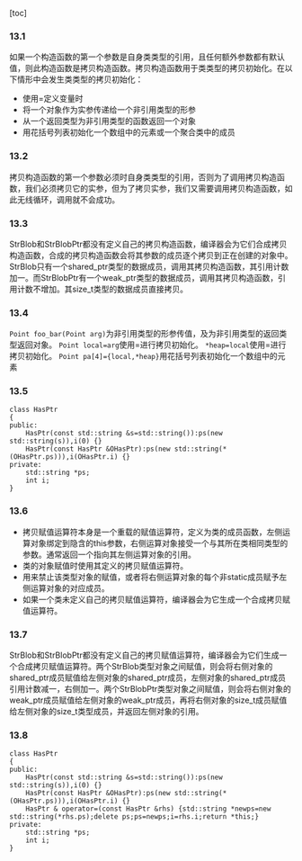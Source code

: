 [toc]
### 13.1
如果一个构造函数的第一个参数是自身类类型的引用，且任何额外参数都有默认值，则此构造函数是拷贝构造函数。拷贝构造函数用于类类型的拷贝初始化。在以下情形中会发生类类型的拷贝初始化：
- 使用=定义变量时
- 将一个对象作为实参传递给一个非引用类型的形参
- 从一个返回类型为非引用类型的函数返回一个对象
- 用花括号列表初始化一个数组中的元素或一个聚合类中的成员
### 13.2
拷贝构造函数的第一个参数必须时自身类类型的引用，否则为了调用拷贝构造函数，我们必须拷贝它的实参，但为了拷贝实参，我们又需要调用拷贝构造函数，如此无线循环，调用就不会成功。
### 13.3
StrBlob和StrBlobPtr都没有定义自己的拷贝构造函数，编译器会为它们合成拷贝构造函数，合成的拷贝构造函数会将其参数的成员逐个拷贝到正在创建的对象中。StrBlob只有一个shared_ptr类型的数据成员，调用其拷贝构造函数，其引用计数加一。而StrBlobPtr有一个weak_ptr类型的数据成员，调用其拷贝构造函数，引用计数不增加。其size_t类型的数据成员直接拷贝。
### 13.4
`Point foo_bar(Point arg)`为非引用类型的形参传值，及为非引用类型的返回类型返回对象。
`Point local=arg`使用=进行拷贝初始化。
`*heap=local`使用=进行拷贝初始化。
`Point pa[4]={local,*heap}`用花括号列表初始化一个数组中的元素
### 13.5
```
class HasPtr
{
public:
	HasPtr(const std::string &s=std::string()):ps(new std::string(s)),i(0) {}
	HasPtr(const HasPtr &OHasPtr):ps(new std::string(*(OHasPtr.ps))),i(OHasPtr.i) {}
private:
	std::string *ps;
	int i;
}
```
### 13.6
- 拷贝赋值运算符本身是一个重载的赋值运算符，定义为类的成员函数，左侧运算对象绑定到隐含的this参数，右侧运算对象接受一个与其所在类相同类型的参数。通常返回一个指向其左侧运算对象的引用。
- 类的对象赋值时使用其定义的拷贝赋值运算符。
- 用来禁止该类型对象的赋值，或者将右侧运算对象的每个非static成员赋予左侧运算对象的对应成员。
- 如果一个类未定义自己的拷贝赋值运算符，编译器会为它生成一个合成拷贝赋值运算符。
### 13.7
StrBlob和StrBlobPtr都没有定义自己的拷贝赋值运算符，编译器会为它们生成一个合成拷贝赋值运算符。两个StrBlob类型对象之间赋值，则会将右侧对象的shared_ptr成员赋值给左侧对象的shared_ptr成员，左侧对象的shared_ptr成员引用计数减一，右侧加一。两个StrBlobPtr类型对象之间赋值，则会将右侧对象的weak_ptr成员赋值给左侧对象的weak_ptr成员，再将右侧对象的size_t成员赋值给左侧对象的size_t类型成员，并返回左侧对象的引用。
### 13.8
```
class HasPtr
{
public:
	HasPtr(const std::string &s=std::string()):ps(new std::string(s)),i(0) {}
	HasPtr(const HasPtr &OHasPtr):ps(new std::string(*(OHasPtr.ps))),i(OHasPtr.i) {}
	HasPtr & operator=(const HasPtr &rhs) {std::string *newps=new std::string(*rhs.ps);delete ps;ps=newps;i=rhs.i;return *this;}
private:
	std::string *ps;
	int i;
}
```

